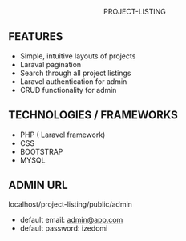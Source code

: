 <p align="center">PROJECT-LISTING</p>


## FEATURES

- Simple, intuitive layouts of projects
- Laraval pagination
- Search through all project listings
- Laravel authentication for admin
- CRUD functionality for admin

## TECHNOLOGIES / FRAMEWORKS
- PHP ( Laravel framework)
- CSS
- BOOTSTRAP
- MYSQL

## ADMIN URL
localhost/project-listing/public/admin
- default email: admin@app.com
- default password: izedomi


